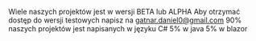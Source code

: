 Wiele naszych projektów jest w wersji BETA lub ALPHA
Aby otrzymać dostęp do wersji testowych napisz na gatnar.daniel0@gmail.com
90% naszych projektów jest napisanych w języku C#
5% w java
5% w blazor
